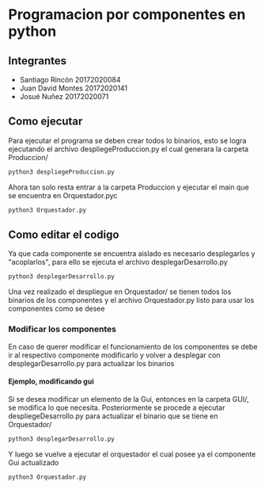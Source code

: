 # Programacion por componentes en python
## Integrantes
- Santiago Rincón 20172020084
- Juan David Montes 20172020141
- Josué Nuñez  20172020071

## Como ejecutar
Para ejecutar el programa se deben crear todos lo binarios, esto se logra ejecutando el archivo despliegeProduccion.py el cual generara la carpeta Produccion/
```sh
python3 despliegeProduccion.py
```
Ahora tan solo resta entrar a la carpeta Produccion y ejecutar el main que se encuentra en Orquestador.pyc

```sh
python3 Orquestador.py
```

## Como editar el codigo
Ya que cada componente se encuentra aislado es necesario desplegarlos y "acoplarlos", para ello se ejecuta el archivo desplegarDesarrollo.py
```sh
python3 desplegarDesarrollo.py
```
Una vez realizado el despliegue en Orquestador/ se tienen todos los binarios de los componentes y el archivo Orquestador.py listo para usar los componentes como se desee

### Modificar los componentes
En caso de querer modificar el funcionamiento de los componentes se debe ir al respectivo componente modificarlo y volver a desplegar con desplegarDesarrollo.py para actualizar los binarios

#### Ejemplo, modificando gui
Si se desea modificar un elemento de la Gui, entonces en la carpeta GUI/, se modifica lo que necesita. Posteriormente se procede a ejecutar despliegeDesarrollo.py para actualizar el binario que se tiene en Orquestador/
```sh
python3 desplegarDesarrollo.py
```
Y luego se vuelve a ejecutar el orquestador el cual posee ya el componente Gui actualizado
```sh
python3 Orquestador.py
```

